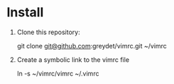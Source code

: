 Install
=======
1. Clone this repository:

     git clone git@github.com:greydet/vimrc.git ~/vimrc

2. Create a symbolic link to the vimrc file

     ln -s ~/vimrc/vimrc ~/.vimrc

